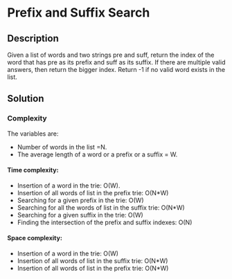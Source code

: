 # Prefix and Suffix Search

## Description

Given a list of words and two strings pre and suff, return the index of the word that has pre as its prefix and suff as its suffix. If there are multiple valid answers, then return the bigger index. Return -1 if no valid word exists in the list.
## Solution

### Complexity

The variables are:

- Number of words in the list =N.
- The average length of a word or a prefix or a suffix = W.

#### Time complexity:

- Insertion of a word in the trie: O(W).
- Insertion of all words of list in the prefix trie: O(N*W)
- Searching for a given prefix in the trie: O(W)
- Searching for all the words of list in the suffix trie: O(N*W)
- Searching for a given suffix in the trie: O(W)
- Finding the intersection of the prefix and suffix indexes: O(N)

#### Space complexity:

- Insertion of a word in the trie: O(W)
- Insertion of all words of list in the suffix trie: O(N*W)
- Insertion of all words of list in the prefix trie: O(N*W)
